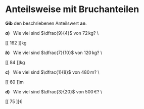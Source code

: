 <!--
version:  0.0.1

language: de

@style
input {
    text-align: center;
}

.flex-container {
    display: flex;
    flex-wrap: wrap;
    align-items: stretch;
    gap: 20px;
}

.flex-child {
    flex: 1;
    min-width: 350px;
    margin-right: 20px;
}

@media (max-width: 400px) {
    .flex-child {
        flex: 100%;
        margin-right: 0;
    }
}
@end

formula: \carry   \textcolor{red}{\scriptsize #1}
formula: \digit   \rlap{\carry{#1}}\phantom{#2}#2
formula: \permil  \text{‰}

import: https://raw.githubusercontent.com/LiaTemplates/Tikz-Jax/main/README.md

script: https://cdn.jsdelivr.net/gh/LiaTemplates/Tikz-Jax@main/dist/index.js


tags: Bruchrechnung, sehr leicht, sehr niedrig, Angeben

comment: Wie viel sind zum Beispiel $\frac{1}{4}$ von 4000€? Bestimme den Anteilswert.

author: Martin Lommatzsch

-->




# Anteilsweise mit Bruchanteilen

**Gib** den beschriebenen Anteilswert **an**.



<section class="flex-container">
<div class="flex-child">

__$a)\;\;$__ Wie viel sind $\dfrac{9}{4}$ von $72\,$kg?  \

 [[  162  ]]kg

</div>
<div class="flex-child">

__$b)\;\;$__ Wie viel sind $\dfrac{7}{10}$ von $120\,$kg?  \

 [[  84  ]]kg

</div>
<div class="flex-child">

__$c)\;\;$__ Wie viel sind $\dfrac{1}{8}$ von $480\,$m?  \

 [[  60  ]]m

</div>
<div class="flex-child">

__$d)\;\;$__ Wie viel sind $\dfrac{3}{20}$ von $500\,$€?  \

 [[  75  ]]€

</div>
</section>





